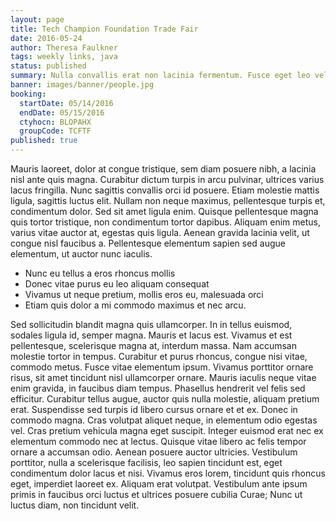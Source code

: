 ```yaml
---
layout: page
title: Tech Champion Foundation Trade Fair
date: 2016-05-24
author: Theresa Faulkner
tags: weekly links, java
status: published
summary: Nulla convallis erat non lacinia fermentum. Fusce eget leo vel.
banner: images/banner/people.jpg
booking:
  startDate: 05/14/2016
  endDate: 05/15/2016
  ctyhocn: BLOPAHX
  groupCode: TCFTF
published: true
---
```

Mauris laoreet, dolor at congue tristique, sem diam posuere nibh, a lacinia nisl ante quis magna. Curabitur dictum turpis in arcu pulvinar, ultrices varius lacus fringilla. Nunc sagittis convallis orci id posuere. Etiam molestie mattis ligula, sagittis luctus elit. Nullam non neque maximus, pellentesque turpis et, condimentum dolor. Sed sit amet ligula enim. Quisque pellentesque magna quis tortor tristique, non condimentum tortor dapibus. Aliquam enim metus, varius vitae auctor at, egestas quis ligula. Aenean gravida lacinia velit, ut congue nisl faucibus a. Pellentesque elementum sapien sed augue elementum, ut auctor nunc iaculis.

* Nunc eu tellus a eros rhoncus mollis
* Donec vitae purus eu leo aliquam consequat
* Vivamus ut neque pretium, mollis eros eu, malesuada orci
* Etiam quis dolor a mi commodo maximus et nec arcu.

Sed sollicitudin blandit magna quis ullamcorper. In in tellus euismod, sodales ligula id, semper magna. Mauris et lacus est. Vivamus et est pellentesque, scelerisque magna at, interdum massa. Nam accumsan molestie tortor in tempus. Curabitur et purus rhoncus, congue nisi vitae, commodo metus. Fusce vitae elementum ipsum. Vivamus porttitor ornare risus, sit amet tincidunt nisl ullamcorper ornare. Mauris iaculis neque vitae enim gravida, in faucibus diam tempus. Phasellus hendrerit vel felis sed efficitur. Curabitur tellus augue, auctor quis nulla molestie, aliquam pretium erat. Suspendisse sed turpis id libero cursus ornare et et ex. Donec in commodo magna.
Cras volutpat aliquet neque, in elementum odio egestas vel. Cras pretium vehicula magna eget suscipit. Integer euismod erat nec ex elementum commodo nec at lectus. Quisque vitae libero ac felis tempor ornare a accumsan odio. Aenean posuere auctor ultricies. Vestibulum porttitor, nulla a scelerisque facilisis, leo sapien tincidunt est, eget condimentum dolor lacus et nisi. Vivamus eros lorem, tincidunt quis rhoncus eget, imperdiet laoreet ex. Aliquam erat volutpat. Vestibulum ante ipsum primis in faucibus orci luctus et ultrices posuere cubilia Curae; Nunc ut luctus diam, non tincidunt velit.
